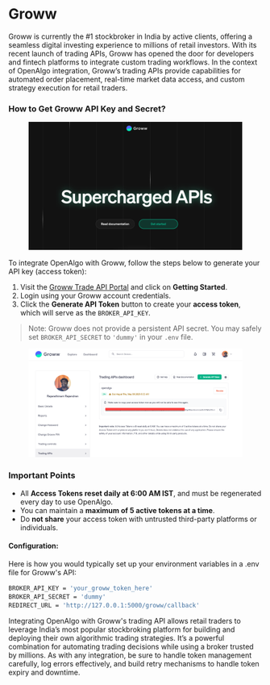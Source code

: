 # Groww

Groww is currently the #1 stockbroker in India by active clients, offering a seamless digital investing experience to millions of retail investors. With its recent launch of trading APIs, Groww has opened the door for developers and fintech platforms to integrate custom trading workflows. In the context of OpenAlgo integration, Groww’s trading APIs provide capabilities for automated order placement, real-time market data access, and custom strategy execution for retail traders.

### How to Get Groww API Key and Secret?

<figure><img src="../../.gitbook/assets/image (109).png" alt=""><figcaption></figcaption></figure>

To integrate OpenAlgo with Groww, follow the steps below to generate your API key (access token):

1. Visit the [Groww Trade API Portal](https://groww.in/trade-api) and click on **Getting Started**.
2. Login using your Groww account credentials.
3. Click the **Generate API Token** button to create your **access token**, which will serve as the `BROKER_API_KEY`.

> Note: Groww does not provide a persistent API secret. You may safely set `BROKER_API_SECRET` to `'dummy'` in your `.env` file.



<figure><img src="../../.gitbook/assets/image (1) (1) (1).png" alt=""><figcaption></figcaption></figure>

### Important Points

* All **Access Tokens reset daily at 6:00 AM IST**, and must be regenerated every day to use OpenAlgo.
* You can maintain a **maximum of 5 active tokens at a time**.
* Do **not share** your access token with untrusted third-party platforms or individuals.

#### Configuration:

Here is how you would typically set up your environment variables in a .env file for Groww's API:

```bash
BROKER_API_KEY = 'your_groww_token_here'
BROKER_API_SECRET = 'dummy'
REDIRECT_URL = 'http://127.0.0.1:5000/groww/callback'
```

Integrating OpenAlgo with Groww's trading API allows retail traders to leverage India’s most popular stockbroking platform for building and deploying their own algorithmic trading strategies. It’s a powerful combination for automating trading decisions while using a broker trusted by millions. As with any integration, be sure to handle token management carefully, log errors effectively, and build retry mechanisms to handle token expiry and downtime.
